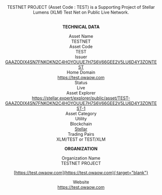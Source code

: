 <div align="center">
TESTNET PROJECT (Asset Code : TEST) is a Supporting Project of Stellar Lumens (XLM) Test Net on Public Live Network.<br><br>

<strong>TECHNICAL DATA</strong><br> 

Asset Name<br>TESTNET<br>
Asset Code<br>TEST<br>
Issuer<br><a href="https://stellar.expert/explorer/public/account/GAAZODIX4SN7FNKOKN2C4HOYOUUE7H7S6V66GEE2V5LU6D4Y3ZONTEST" target="_blank">GAAZODIX4SN7FNKOKN2C4HOYOUUE7H7S6V66GEE2V5LU6D4Y3ZONTEST</a><br> 
Home Domain<br><a href="https://test.owaow.com" target="_blank">https://test.owaow.com</a><br> 
Status<br>Live<br> 
Asset Explorer<br><a href="https://stellar.expert/explorer/public/asset/TEST-GAAZODIX4SN7FNKOKN2C4HOYOUUE7H7S6V66GEE2V5LU6D4Y3ZONTEST-1" target="_blank">https://stellar.expert/explorer/public/asset/TEST-GAAZODIX4SN7FNKOKN2C4HOYOUUE7H7S6V66GEE2V5LU6D4Y3ZONTEST-1</a><br> 
Asset Category<br>Utility<br> 
Blockchain<br><a href="https://stellar.org" target="_blank">Stellar</a><br> 
Trading Pairs<br>XLM/TEST or TEST/XLM<br> 

<strong>ORGANIZATION</strong><br> 

Organization Name<br>TESTNET PROJECT<br> 

[https://test.owaow.com](https://test.owaow.com){:target="blank"}

Website<br><a href="https://test.owaow.com" target="_blank">https://test.owaow.com</a><br> 
</div>

